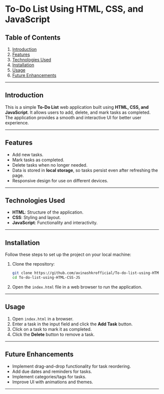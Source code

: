 # To-Do List Using HTML, CSS, and JavaScript

## Table of Contents
1. [Introduction](#introduction)
2. [Features](#features)
3. [Technologies Used](#technologies-used)
4. [Installation](#installation)
5. [Usage](#usage)
6. [Future Enhancements](#future-enhancements)

---

## Introduction
This is a simple **To-Do List** web application built using **HTML, CSS, and JavaScript**. It allows users to add, delete, and mark tasks as completed. The application provides a smooth and interactive UI for better user experience.

---

## Features
- Add new tasks.
- Mark tasks as completed.
- Delete tasks when no longer needed.
- Data is stored in **local storage**, so tasks persist even after refreshing the page.
- Responsive design for use on different devices.

---

## Technologies Used
- **HTML**: Structure of the application.
- **CSS**: Styling and layout.
- **JavaScript**: Functionality and interactivity.

---

## Installation
Follow these steps to set up the project on your local machine:

1. Clone the repository:
   ```bash
   git clone https://github.com/avinashkrofficial/To-do-list-using-HTML-CSS-JS.git
   cd To-do-list-using-HTML-CSS-JS
   ```

2. Open the `index.html` file in a web browser to run the application.

---

## Usage
1. Open `index.html` in a browser.
2. Enter a task in the input field and click the **Add Task** button.
3. Click on a task to mark it as completed.
4. Click the **Delete** button to remove a task.

---

## Future Enhancements
- Implement drag-and-drop functionality for task reordering.
- Add due dates and reminders for tasks.
- Implement categories/tags for tasks.
- Improve UI with animations and themes.

---

